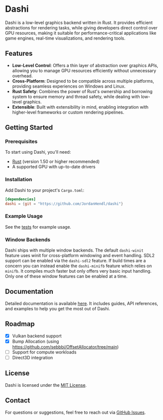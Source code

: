 # Dashi

Dashi is a low-level graphics backend written in Rust. It provides efficient abstractions for rendering tasks, while giving developers direct control over GPU resources, making it suitable for performance-critical applications like game engines, real-time visualizations, and rendering tools.

## Features

- **Low-Level Control**: Offers a thin layer of abstraction over graphics APIs, allowing you to manage GPU resources efficiently without unnecessary overhead.
- **Cross-Platform**: Designed to be compatible across multiple platforms, providing seamless experiences on Windows and Linux.
- **Rust Safety**: Combines the power of Rust's ownership and borrowing system to ensure memory and thread safety, while dealing with low-level graphics.
- **Extensible**: Built with extensibility in mind, enabling integration with higher-level frameworks or custom rendering pipelines.

## Getting Started

### Prerequisites

To start using Dashi, you'll need:

- [Rust](https://www.rust-lang.org/tools/install) (version 1.50 or higher recommended)
- A supported GPU with up-to-date drivers

### Installation

Add Dashi to your project's `Cargo.toml`:

```toml
[dependencies]
dashi = {git = "https://github.com/JordanHendl/dashi"}
```

### Example Usage

See the [tests](https://github.com/JordanHendl/dashi/tree/main/tests) for example usage.

### Window Backends

Dashi ships with multiple window backends. The default `dashi-winit` feature
uses winit for cross-platform windowing and event handling. SDL2 support can be
enabled via the `dashi-sdl2` feature. If build times are a concern you can
instead enable the `dashi-minifb` feature which relies on `minifb`. It compiles
much faster but only offers very basic input handling.
Only one of these window features can be enabled at a time.

## Documentation

Detailed documentation is available [here](https://github.com/JordanHendl/dashi/wiki). It includes guides, API references, and examples to help you get the most out of Dashi.

## Roadmap

- [x] Vulkan backend support
- [x] Bump Allocation (using https://github.com/sebbbi/OffsetAllocator/tree/main)
- [ ] Support for compute workloads
- [ ] Direct3D integration

## License

Dashi is licensed under the [MIT License](LICENSE).

## Contact

For questions or suggestions, feel free to reach out via [GitHub Issues](https://github.com/JordanHendl/dashi/issues).


